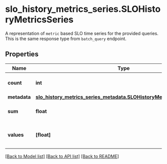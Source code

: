 # slo_history_metrics_series.SLOHistoryMetricsSeries

A representation of `metric` based SLO time series for the provided queries. This is the same response type from `batch_query` endpoint.
## Properties
Name | Type | Description | Notes
------------ | ------------- | ------------- | -------------
**count** | **int** | Count of submitted metrics. | 
**metadata** | [**slo_history_metrics_series_metadata.SLOHistoryMetricsSeriesMetadata**](SLOHistoryMetricsSeriesMetadata.md) |  | 
**sum** | **float** | Total sum of the query. | 
**values** | **[float]** | The query values for each metric. | 

[[Back to Model list]](../README.md#documentation-for-models) [[Back to API list]](../README.md#documentation-for-api-endpoints) [[Back to README]](../README.md)


